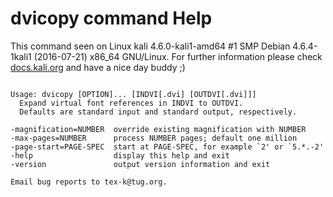 # dvicopy command Help
 
 This command seen on Linux kali 4.6.0-kali1-amd64 #1 SMP Debian 4.6.4-1kali1 (2016-07-21) x86_64 GNU/Linux. For further information please check [docs.kali.org](docs.kali.org) and have a nice day buddy ;) 

~~~

Usage: dvicopy [OPTION]... [INDVI[.dvi] [OUTDVI[.dvi]]]
  Expand virtual font references in INDVI to OUTDVI.
  Defaults are standard input and standard output, respectively.

-magnification=NUMBER  override existing magnification with NUMBER
-max-pages=NUMBER      process NUMBER pages; default one million
-page-start=PAGE-SPEC  start at PAGE-SPEC, for example `2' or `5.*.-2'
-help                  display this help and exit
-version               output version information and exit

Email bug reports to tex-k@tug.org.

~~~
